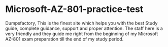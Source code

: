 # Microsoft-AZ-801-practice-test
Dumpsfactory, This is the finest site which helps you with the best Study guide, complete guidance, support and proper attention. The staff here is a very friendly and they guide me right from the beginning of my Microsoft AZ-801 exam preparation till the end of my study period. 
